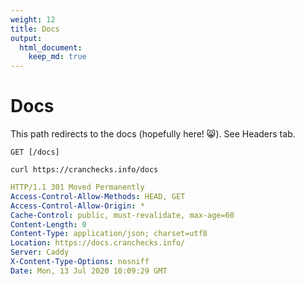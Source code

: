 ```yaml
---
weight: 12
title: Docs
output: 
  html_document:
    keep_md: true
---
```




# Docs

This path redirects to the docs (hopefully here! :smile_cat:). See Headers tab.

`GET [/docs]`

```shell
curl https://cranchecks.info/docs
```
```yaml
HTTP/1.1 301 Moved Permanently
Access-Control-Allow-Methods: HEAD, GET
Access-Control-Allow-Origin: *
Cache-Control: public, must-revalidate, max-age=60
Content-Length: 0
Content-Type: application/json; charset=utf8
Location: https://docs.cranchecks.info/
Server: Caddy
X-Content-Type-Options: nosniff
Date: Mon, 13 Jul 2020 10:09:29 GMT

```
